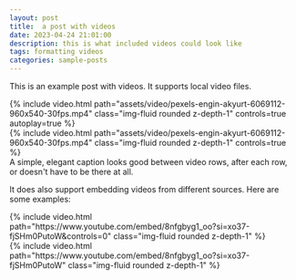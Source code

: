 ```yaml
---
layout: post
title:  a post with videos
date: 2023-04-24 21:01:00
description: this is what included videos could look like
tags: formatting videos
categories: sample-posts
---
```

This is an example post with videos. It supports local video files.

<div class="row mt-3">
    <div class="col-sm mt-3 mt-md-0">
        {% include video.html path="assets/video/pexels-engin-akyurt-6069112-960x540-30fps.mp4" class="img-fluid rounded z-depth-1" controls=true autoplay=true %}
    </div>
    <div class="col-sm mt-3 mt-md-0">
        {% include video.html path="assets/video/pexels-engin-akyurt-6069112-960x540-30fps.mp4" class="img-fluid rounded z-depth-1" controls=true %}
    </div>
</div>
<div class="caption">
    A simple, elegant caption looks good between video rows, after each row, or doesn't have to be there at all.
</div>

It does also support embedding videos from different sources. Here are some examples:

<div class="row mt-3">
    <div class="col-md mt-3 mt-md-0">
        {% include video.html path="https://www.youtube.com/embed/8nfgbyg1_oo?si=xo37-fjSHm0PutoW&amp;controls=0" class="img-fluid rounded z-depth-1" %}
    </div>
    <div class="col-md mt-3 mt-md-0">
        {% include video.html path="https://www.youtube.com/embed/8nfgbyg1_oo?si=xo37-fjSHm0PutoW" class="img-fluid rounded z-depth-1" %}
    </div>
</div>